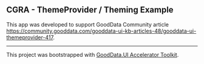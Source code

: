 ## CGRA - ThemeProvider / Theming Example

This app was developed to support GoodData Community article https://community.gooddata.com/gooddata-ui-kb-articles-48/gooddata-ui-themeprovider-417.

---

This project was bootstrapped with [GoodData.UI Accelerator Toolkit](https://sdk.gooddata.com/gooddata-ui/docs/create_new_application.html).
